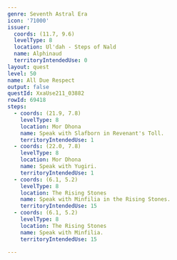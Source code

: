 ```yaml
---
genre: Seventh Astral Era
icon: '71000'
issuer:
  coords: (11.7, 9.6)
  levelType: 8
  location: Ul'dah - Steps of Nald
  name: Alphinaud
  territoryIntendedUse: 0
layout: quest
level: 50
name: All Due Respect
output: false
questId: XxaUse211_03882
rowId: 69418
steps:
  - coords: (21.9, 7.8)
    levelType: 8
    location: Mor Dhona
    name: Speak with Slafborn in Revenant's Toll.
    territoryIntendedUse: 1
  - coords: (22.0, 7.8)
    levelType: 8
    location: Mor Dhona
    name: Speak with Yugiri.
    territoryIntendedUse: 1
  - coords: (6.1, 5.2)
    levelType: 8
    location: The Rising Stones
    name: Speak with Minfilia in the Rising Stones.
    territoryIntendedUse: 15
  - coords: (6.1, 5.2)
    levelType: 8
    location: The Rising Stones
    name: Speak with Minfilia.
    territoryIntendedUse: 15

---
```

